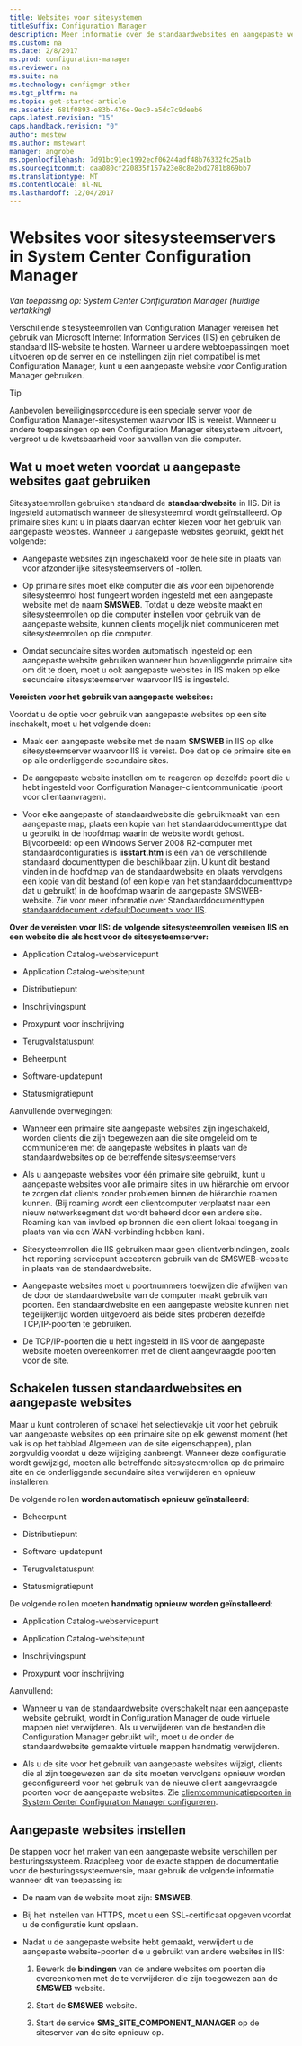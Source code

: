 ```yaml
---
title: Websites voor sitesystemen
titleSuffix: Configuration Manager
description: Meer informatie over de standaardwebsites en aangepaste websites voor sitesysteemservers in System Center Configuration Manager.
ms.custom: na
ms.date: 2/8/2017
ms.prod: configuration-manager
ms.reviewer: na
ms.suite: na
ms.technology: configmgr-other
ms.tgt_pltfrm: na
ms.topic: get-started-article
ms.assetid: 681f0893-e83b-476e-9ec0-a5dc7c9deeb6
caps.latest.revision: "15"
caps.handback.revision: "0"
author: mestew
ms.author: mstewart
manager: angrobe
ms.openlocfilehash: 7d91bc91ec1992ecf06244adf48b76332fc25a1b
ms.sourcegitcommit: daa080cf220835f157a23e8c8e2bd2781b869bb7
ms.translationtype: MT
ms.contentlocale: nl-NL
ms.lasthandoff: 12/04/2017
---
```

# <a name="websites-for-site-system-servers-in-system-center-configuration-manager"></a>Websites voor sitesysteemservers in System Center Configuration Manager

*Van toepassing op: System Center Configuration Manager (huidige vertakking)*

Verschillende sitesysteemrollen van Configuration Manager vereisen het gebruik van Microsoft Internet Information Services (IIS) en gebruiken de standaard IIS-website te hosten. Wanneer u andere webtoepassingen moet uitvoeren op de server en de instellingen zijn niet compatibel is met Configuration Manager, kunt u een aangepaste website voor Configuration Manager gebruiken.  

> [!TIP]  
>  Aanbevolen beveiligingsprocedure is een speciale server voor de Configuration Manager-sitesystemen waarvoor IIS is vereist. Wanneer u andere toepassingen op een Configuration Manager sitesysteem uitvoert, vergroot u de kwetsbaarheid voor aanvallen van die computer.  




##  <a name="BKMK_What2Know"></a>Wat u moet weten voordat u aangepaste websites gaat gebruiken  
 Sitesysteemrollen gebruiken standaard de **standaardwebsite** in IIS. Dit is ingesteld automatisch wanneer de sitesysteemrol wordt geïnstalleerd. Op primaire sites kunt u in plaats daarvan echter kiezen voor het gebruik van aangepaste websites. Wanneer u aangepaste websites gebruikt, geldt het volgende:  

-   Aangepaste websites zijn ingeschakeld voor de hele site in plaats van voor afzonderlijke sitesysteemservers of -rollen.  

-   Op primaire sites moet elke computer die als voor een bijbehorende sitesysteemrol host fungeert worden ingesteld met een aangepaste website met de naam **SMSWEB**. Totdat u deze website maakt en sitesysteemrollen op die computer instellen voor gebruik van de aangepaste website, kunnen clients mogelijk niet communiceren met sitesysteemrollen op die computer.  

-   Omdat secundaire sites worden automatisch ingesteld op een aangepaste website gebruiken wanneer hun bovenliggende primaire site om dit te doen, moet u ook aangepaste websites in IIS maken op elke secundaire sitesysteemserver waarvoor IIS is ingesteld.  


  **Vereisten voor het gebruik van aangepaste websites:**  

 Voordat u de optie voor gebruik van aangepaste websites op een site inschakelt, moet u het volgende doen:  

-   Maak een aangepaste website met de naam **SMSWEB** in IIS op elke sitesysteemserver waarvoor IIS is vereist. Doe dat op de primaire site en op alle onderliggende secundaire sites.  

-   De aangepaste website instellen om te reageren op dezelfde poort die u hebt ingesteld voor Configuration Manager-clientcommunicatie (poort voor clientaanvragen).  

-   Voor elke aangepaste of standaardwebsite die gebruikmaakt van een aangepaste map, plaats een kopie van het standaarddocumenttype dat u gebruikt in de hoofdmap waarin de website wordt gehost. Bijvoorbeeld: op een Windows Server 2008 R2-computer met standaardconfiguraties is **iisstart.htm** is een van de verschillende standaard documenttypen die beschikbaar zijn. U kunt dit bestand vinden in de hoofdmap van de standaardwebsite en plaats vervolgens een kopie van dit bestand (of een kopie van het standaarddocumenttype dat u gebruikt) in de hoofdmap waarin de aangepaste SMSWEB-website. Zie voor meer informatie over Standaarddocumenttypen [standaarddocument &lt;defaultDocument\> voor IIS](http://www.iis.net/configreference/system.webserver/defaultdocument).  

**Over de vereisten voor IIS:**
**de volgende sitesysteemrollen vereisen IIS en een website die als host voor de sitesysteemserver:**  

-   Application Catalog-webservicepunt  

-   Application Catalog-websitepunt  

-   Distributiepunt  

-   Inschrijvingspunt  

-   Proxypunt voor inschrijving  

-   Terugvalstatuspunt  

-   Beheerpunt  

-   Software-updatepunt  

-   Statusmigratiepunt  

Aanvullende overwegingen:  

-   Wanneer een primaire site aangepaste websites zijn ingeschakeld, worden clients die zijn toegewezen aan die site omgeleid om te communiceren met de aangepaste websites in plaats van de standaardwebsites op de betreffende sitesysteemservers  

-   Als u aangepaste websites voor één primaire site gebruikt, kunt u aangepaste websites voor alle primaire sites in uw hiërarchie om ervoor te zorgen dat clients zonder problemen binnen de hiërarchie roamen kunnen. (Bij roaming wordt een clientcomputer verplaatst naar een nieuw netwerksegment dat wordt beheerd door een andere site. Roaming kan van invloed op bronnen die een client lokaal toegang in plaats van via een WAN-verbinding hebben kan).  

-   Sitesysteemrollen die IIS gebruiken maar geen clientverbindingen, zoals het reporting servicepunt accepteren gebruik van de SMSWEB-website in plaats van de standaardwebsite.  

-   Aangepaste websites moet u poortnummers toewijzen die afwijken van de door de standaardwebsite van de computer maakt gebruik van poorten. Een standaardwebsite en een aangepaste website kunnen niet tegelijkertijd worden uitgevoerd als beide sites proberen dezelfde TCP/IP-poorten te gebruiken.  

-   De TCP/IP-poorten die u hebt ingesteld in IIS voor de aangepaste website moeten overeenkomen met de client aangevraagde poorten voor de site.  

## <a name="switch-between-default-and-custom-websites"></a>Schakelen tussen standaardwebsites en aangepaste websites  
Maar u kunt controleren of schakel het selectievakje uit voor het gebruik van aangepaste websites op een primaire site op elk gewenst moment (het vak is op het tabblad Algemeen van de site eigenschappen), plan zorgvuldig voordat u deze wijziging aanbrengt. Wanneer deze configuratie wordt gewijzigd, moeten alle betreffende sitesysteemrollen op de primaire site en de onderliggende secundaire sites verwijderen en opnieuw installeren:  

De volgende rollen **worden automatisch opnieuw geïnstalleerd**:  

-   Beheerpunt  

-   Distributiepunt  

-   Software-updatepunt  

-   Terugvalstatuspunt  

-   Statusmigratiepunt  

De volgende rollen moeten **handmatig opnieuw worden geïnstalleerd**:  

-   Application Catalog-webservicepunt  

-   Application Catalog-websitepunt  

-   Inschrijvingspunt  

-   Proxypunt voor inschrijving  

Aanvullend:  

-   Wanneer u van de standaardwebsite overschakelt naar een aangepaste website gebruikt, wordt in Configuration Manager de oude virtuele mappen niet verwijderen. Als u verwijderen van de bestanden die Configuration Manager gebruikt wilt, moet u de onder de standaardwebsite gemaakte virtuele mappen handmatig verwijderen.  

-   Als u de site voor het gebruik van aangepaste websites wijzigt, clients die al zijn toegewezen aan de site moeten vervolgens opnieuw worden geconfigureerd voor het gebruik van de nieuwe client aangevraagde poorten voor de aangepaste websites. Zie [clientcommunicatiepoorten in System Center Configuration Manager configureren](../../../core/clients/deploy/configure-client-communication-ports.md).  

## <a name="set-up-custom-websites"></a>Aangepaste websites instellen  
De stappen voor het maken van een aangepaste website verschillen per besturingssysteem. Raadpleeg voor de exacte stappen de documentatie voor de besturingssysteemversie, maar gebruik de volgende informatie wanneer dit van toepassing is:  

-   De naam van de website moet zijn: **SMSWEB**.  

-   Bij het instellen van HTTPS, moet u een SSL-certificaat opgeven voordat u de configuratie kunt opslaan.  

-   Nadat u de aangepaste website hebt gemaakt, verwijdert u de aangepaste website-poorten die u gebruikt van andere websites in IIS:  

    1.  Bewerk de **bindingen** van de andere websites om poorten die overeenkomen met de te verwijderen die zijn toegewezen aan de **SMSWEB** website.  

    2.  Start de **SMSWEB** website.  

    3.  Start de service **SMS_SITE_COMPONENT_MANAGER** op de siteserver van de site opnieuw op.  
